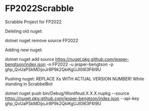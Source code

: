 # FP2022Scrabble
Scrabble Project for FP2022

Deleting old nuget:

dotnet nuget remove source FP2022 


Adding new nuget:

dotnet nuget add source https://nuget.pkg.github.com/jesper-bengtson/index.json -n FP2022 -u jesper-bengtson -p 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


Pushing nuget:
REPLACE Xs WITH ACTUAL VERSION NUMBER!
While standing in ScrabbelBot

dotnet nuget push bin/Debug/Wordfeud.X.X.X.nupkg --source https://nuget.pkg.github.com/jesper-bengtson/index.json --api-key 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
